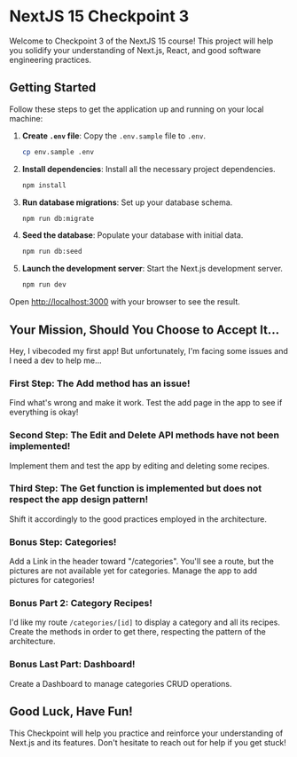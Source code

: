 # NextJS 15 Checkpoint 3

Welcome to Checkpoint 3 of the NextJS 15 course! This project will help you solidify your understanding of Next.js, React, and good software engineering practices.

## Getting Started

Follow these steps to get the application up and running on your local machine:

1.  **Create `.env` file**: Copy the `.env.sample` file to `.env`.

    ```bash
    cp env.sample .env
    ```

2.  **Install dependencies**: Install all the necessary project dependencies.

    ```bash
    npm install
    ```

3.  **Run database migrations**: Set up your database schema.

    ```bash
    npm run db:migrate
    ```

4.  **Seed the database**: Populate your database with initial data.

    ```bash
    npm run db:seed
    ```

5.  **Launch the development server**: Start the Next.js development server.
    ```bash
    npm run dev
    ```

Open [http://localhost:3000](http://localhost:3000) with your browser to see the result.

## Your Mission, Should You Choose to Accept It...

Hey, I vibecoded my first app! But unfortunately, I'm facing some issues and I need a dev to help me...

### First Step: The Add method has an issue!

Find what's wrong and make it work. Test the add page in the app to see if everything is okay!

### Second Step: The Edit and Delete API methods have not been implemented!

Implement them and test the app by editing and deleting some recipes.

### Third Step: The Get function is implemented but does not respect the app design pattern!

Shift it accordingly to the good practices employed in the architecture.

### Bonus Step: Categories!

Add a Link in the header toward "/categories". You'll see a route, but the pictures are not available yet for categories. Manage the app to add pictures for categories!

### Bonus Part 2: Category Recipes!

I'd like my route `/categories/[id]` to display a category and all its recipes. Create the methods in order to get there, respecting the pattern of the architecture.

### Bonus Last Part: Dashboard!

Create a Dashboard to manage categories CRUD operations.

## Good Luck, Have Fun!

This Checkpoint will help you practice and reinforce your understanding of Next.js and its features. Don't hesitate to reach out for help if you get stuck!
